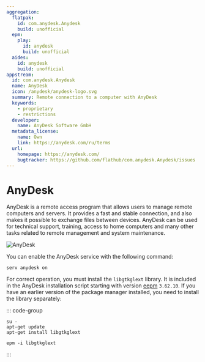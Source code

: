 ```yaml
---
aggregation:
  flatpak:
    id: com.anydesk.Anydesk
    build: unofficial
  epm:
    play:
      id: anydesk
      build: unofficial
  aides:
    id: anydesk
    build: unofficial
appstream:
  id: com.anydesk.Anydesk
  name: AnyDesk
  icon: /anydesk/anydesk-logo.svg
  summary: Remote connection to a computer with AnyDesk
  keywords:
    - proprietary
    - restrictions
  developer:
    name: AnyDesk Software GmbH
  metadata_license:
    name: Own
    link: https://anydesk.com/ru/terms
  url:
    homepage: https://anydesk.com/
    bugtracker: https://github.com/flathub/com.anydesk.Anydesk/issues
---
```


# AnyDesk

AnyDesk is a remote access program that allows users to manage remote computers and servers. It provides a fast and stable connection, and also makes it possible to exchange files between devices. AnyDesk can be used for technical support, training, access to home computers and many other tasks related to remote management and system maintenance.

![AnyDesk](/anydesk/anydesk-1.png)

<!--@include: @en/apps/.parts/install/content-flatpak.md-->
<!--@include: @en/apps/.parts/install/content-aides.md-->
<!--@include: @en/apps/.parts/install/content-epm-play.md-->

You can enable the AnyDesk service with the following command:

```shell
serv anydesk on
```

For correct operation, you must install the `libgtkglext` library. It is included in the AnyDesk installation script starting with version [eepm](/en/package-manager/epm/) `3.62.10`. If you have an earlier version of the package manager installed, you need to install the library separately:

::: code-group

```shell[apt-get]
su -
apt-get update
apt-get install libgtkglext
```

```shell[epm]
epm -i libgtkglext
```

:::
